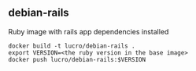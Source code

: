 ## debian-rails
Ruby image with rails app dependencies installed

    docker build -t lucro/debian-rails .
    export VERSION=<the ruby version in the base image>
    docker push lucro/debian-rails:$VERSION
